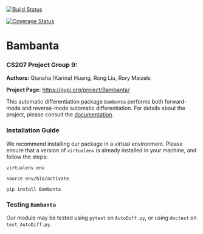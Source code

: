 [![Build Status](https://travis-ci.org/CS207-Project-Group-9/cs207-FinalProject.svg?branch=master)](https://travis-ci.org/CS207-Project-Group-9/cs207-FinalProject)

[![Coverage Status](https://coveralls.io/repos/github/CS207-Project-Group-9/cs207-FinalProject/badge.svg?branch=master)](https://coveralls.io/github/CS207-Project-Group-9/cs207-FinalProject?branch=master)

# Bambanta

### CS207 Project Group 9:

**Authors:** Qiansha (Karina) Huang, Rong Liu, Rory Maizels

**Project Page:** https://pypi.org/project/Bambanta/

This automatic differentiation package `Bambanta` performs both forward-mode and reverse-mode automatic differentiation. For details about the project, please consult the [documentation](https://github.com/CS207-Project-Group-9/cs207-FinalProject/blob/master/docs/Final.ipynb).

### Installation Guide

We recommend installing our package in a virtual environment. Please ensure that a version of `virtualenv` is already installed in your machine, and follow the steps:

```
virtualenv env

source env/bin/activate

pip install Bambanta
```

### Testing `Bambanta`

Our module may be tested using `pytest` on `AutoDiff.py`, or using `doctest` on `test_AutoDiff.py`.

